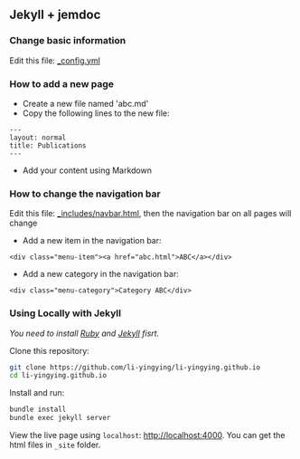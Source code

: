 ## Jekyll + jemdoc

### Change basic information
Edit this file: [_config.yml](_config.yml)

### How to add a new page
- Create a new file named 'abc.md'
- Copy the following lines to the new file:
```
---
layout: normal
title: Publications
---
```
- Add your content using Markdown

### How to change the navigation bar
Edit this file: [_includes/navbar.html](_includes/navbar.html), then the navigation bar on all pages will change
- Add a new item in the navigation bar:
```
<div class="menu-item"><a href="abc.html">ABC</a></div>
```
- Add a new category in the navigation bar:
```
<div class="menu-category">Category ABC</div>
```

### Using Locally with Jekyll

*You need to install [Ruby](https://www.ruby-lang.org/en/) and [Jekyll](https://jekyllrb.com/) fisrt.*

Clone this repository:

```bash
git clone https://github.com/li-yingying/li-yingying.github.io
cd li-yingying.github.io
```
Install and run:

```bash
bundle install
bundle exec jekyll server
```
View the live page using `localhost`:
<http://localhost:4000>. You can get the html files in `_site` folder.
